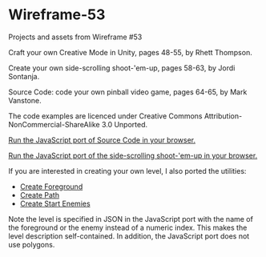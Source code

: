 # Wireframe-53
Projects and assets from Wireframe #53

Craft your own Creative Mode in Unity, pages 48-55, by Rhett Thompson.

Create your own side-scrolling shoot-'em-up, pages 58-63, by Jordi Sontanja.

Source Code: code your own pinball video game, pages 64-65, by Mark Vanstone.

The code examples are licenced under Creative Commons Attribution-NonCommercial-ShareAlike 3.0 Unported.

[Run the JavaScript port of Source Code in your browser.](https://thisarray.github.io/Wireframe-53/source-code-pinball/pinball.html)

[Run the JavaScript port of the side-scrolling shoot-'em-up in your browser.](https://thisarray.github.io/Wireframe-53/SideScrollingShootEmUp/)

If you are interested in creating your own level, I also ported the utilities:

- [Create Foreground](https://thisarray.github.io/Wireframe-53/SideScrollingShootEmUp/04_CreateForeground.html)
- [Create Path](https://thisarray.github.io/Wireframe-53/SideScrollingShootEmUp/15_CreatePath.html)
- [Create Start Enemies](https://thisarray.github.io/Wireframe-53/SideScrollingShootEmUp/21_CreateStartEnemies.html)

Note the level is specified in JSON in the JavaScript port with the name of the foreground or the enemy instead of a numeric index.
This makes the level description self-contained.
In addition, the JavaScript port does not use polygons.
